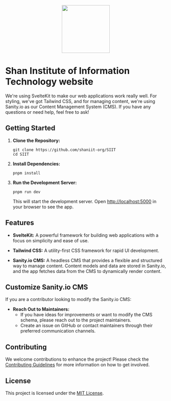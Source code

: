 <p align="center">
  <img width="150" height="150" src="https://github.com/shaniit-org/SIIT/blob/docs/readme/static/images/siit.png">
</p>

# Shan Institute of Information Technology website

We're using SvelteKit to make our web applications work really well.
For styling, we've got Tailwind CSS, and for managing content, we're using Sanity.io as our Content Management System (CMS).
If you have any questions or need help, feel free to ask!

## Getting Started

1. **Clone the Repository:**

   ```
   git clone https://github.com/shaniit-org/SIIT
   cd SIIT
   ```

2. **Install Dependencies:**

   ```
   pnpm install
   ```

3. **Run the Development Server:**
   ```
   pnpm run dev
   ```
   This will start the development server. Open [http://localhost:5000](http://localhost:5000) in your browser to see the app.

## Features

- **SvelteKit:** A powerful framework for building web applications with a focus on simplicity and ease of use.

- **Tailwind CSS:** A utility-first CSS framework for rapid UI development.

- **Sanity.io CMS:** A headless CMS that provides a flexible and structured way to manage content. Content models and data are stored in Sanity.io, and the app fetches data from the CMS to dynamically render content.

## Customize Sanity.io CMS

If you are a contributor looking to modify the Sanity.io CMS:

- **Reach Out to Maintainers:**
  - If you have ideas for improvements or want to modify the CMS schema, please reach out to the project maintainers.
  - Create an issue on GitHub or contact maintainers through their preferred communication channels.

## Contributing

We welcome contributions to enhance the project! Please check the [Contributing Guidelines](CONTRIBUTING.md) for more information on how to get involved.

## License

This project is licensed under the [MIT License](LICENSE.md).
